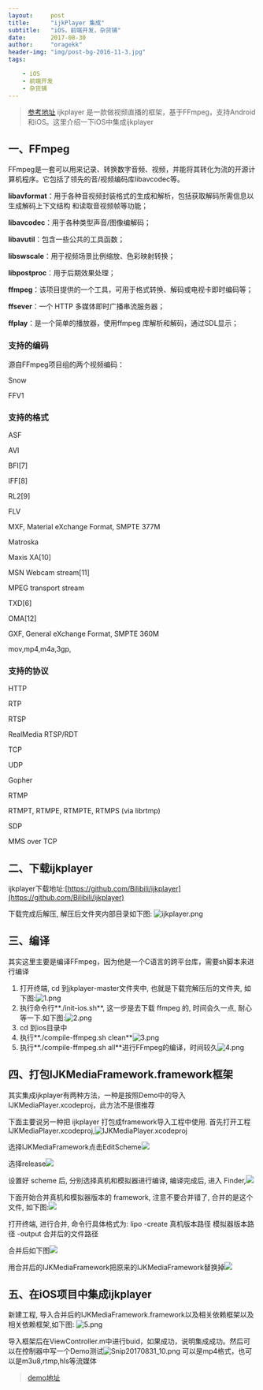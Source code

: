 ```yaml
---
layout:     post
title:      "ijkPlayer 集成"
subtitle:   "iOS，前端开发，杂货铺"
date:       2017-08-30
author:     "oragekk"
header-img: "img/post-bg-2016-11-3.jpg"
tags:

    - iOS
    - 前端开发
    - 杂货铺 
---
```

> [参考地址](http://www.jianshu.com/p/b7a646a6c80e)
> ijkplayer 是一款做视频直播的框架，基于FFmpeg，支持Android和iOS。这里介绍一下iOS中集成ijkplayer

## 一、FFmpeg
FFmpeg是一套可以用来记录、转换数字音频、视频，并能将其转化为流的开源计算机程序。它包括了领先的音/视频编码库libavcodec等。

**libavformat**：用于各种音视频封装格式的生成和解析，包括获取解码所需信息以生成解码上下文结构
和读取音视频帧等功能；

**libavcodec**：用于各种类型声音/图像编解码；

**libavutil**：包含一些公共的工具函数；

**libswscale**：用于视频场景比例缩放、色彩映射转换；

**libpostproc**：用于后期效果处理；

**ffmpeg**：该项目提供的一个工具，可用于格式转换、解码或电视卡即时编码等；

**ffsever**：一个 HTTP 多媒体即时广播串流服务器；

**ffplay**：是一个简单的播放器，使用ffmpeg 库解析和解码，通过SDL显示；

### 支持的编码
源自FFmpeg项目组的两个视频编码：

Snow

FFV1
### 支持的格式
ASF

AVI

BFI[7]

IFF[8]

RL2[9]

FLV

MXF, Material eXchange Format, SMPTE 377M

Matroska

Maxis XA[10]

MSN Webcam stream[11]

MPEG transport stream

TXD[6]

OMA[12]

GXF, General eXchange Format, SMPTE 360M

mov,mp4,m4a,3gp,

### 支持的协议

HTTP

RTP

RTSP

RealMedia RTSP/RDT

TCP

UDP

Gopher

RTMP

RTMPT, RTMPE, RTMPTE, RTMPS (via librtmp)

SDP

MMS over TCP

## 二、下载ijkplayer
ijkplayer下载地址:[https://github.com/Bilibili/ijkplayer](https://github.com/Bilibili/ijkplayer)

下载完成后解压, 解压后文件夹内部目录如下图:
![ijkplayer.png](https://storage2.cuntuku.com/2017/08/31/ijkplayer.png)

## 三、编译
其实这里主要是编译FFmpeg，因为他是一个C语言的跨平台库，需要sh脚本来进行编译

1. 打开终端, cd 到jkplayer-master文件夹中, 也就是下载完解压后的文件夹, 如下图:![1.png](https://storage1.cuntuku.com/2017/08/31/1.png)
2. 执行命令行**./init-ios.sh**, 这一步是去下载 ffmpeg 的, 时间会久一点, 耐心等一下.如下图:![2.png](https://storage2.cuntuku.com/2017/08/31/2.png)
3. cd 到ios目录中
4. 执行**./compile-ffmpeg.sh clean**![3.png](https://storage1.cuntuku.com/2017/08/31/3.png)
4. 执行**./compile-ffmpeg.sh all**进行FFmpeg的编译，时间较久![4.png](https://storage2.cuntuku.com/2017/08/31/4.png)

## 四、打包IJKMediaFramework.framework框架
其实集成ijkplayer有两种方法，一种是按照Demo中的导入IJKMediaPlayer.xcodeproj，此方法不是很推荐

下面主要说另一种把 ijkplayer 打包成framework导入工程中使用. 
首先打开工程IJKMediaPlayer.xcodeproj,![IJKMediaPlayer.xcodeproj](http://upload-images.jianshu.io/upload_images/1803339-607cc84c212faf90.png?imageMogr2/auto-orient/strip%7CimageView2/2/w/1240)

选择IJKMediaFramework点击EditScheme![](http://upload-images.jianshu.io/upload_images/1803339-bbc0adc479cebb69.png?imageMogr2/auto-orient/strip%7CimageView2/2/w/1240)

选择release![](http://upload-images.jianshu.io/upload_images/1803339-daa4498f7e0746d0.png?imageMogr2/auto-orient/strip%7CimageView2/2/w/1240)

设置好 scheme 后, 分别选择真机和模拟器进行编译, 编译完成后, 进入 Finder,![](http://upload-images.jianshu.io/upload_images/1803339-344cda905745ff39.png?imageMogr2/auto-orient/strip%7CimageView2/2/w/1240)

下面开始合并真机和模拟器版本的 framework, 注意不要合并错了, 合并的是这个文件, 如下图:![](http://upload-images.jianshu.io/upload_images/1803339-ec00ef4cb15c66d1.png?imageMogr2/auto-orient/strip%7CimageView2/2/w/1240)

打开终端, 进行合并, 命令行具体格式为:
lipo -create 真机版本路径 模拟器版本路径 -output 合并后的文件路径

合并后如下图![](http://upload-images.jianshu.io/upload_images/1803339-d025e12bf804ee05.png?imageMogr2/auto-orient/strip%7CimageView2/2/w/1240)

用合并后的IJKMediaFramework把原来的IJKMediaFramework替换掉![](http://upload-images.jianshu.io/upload_images/1803339-8d228ab56eb77f43.png?imageMogr2/auto-orient/strip%7CimageView2/2/w/1240)

## 五、在iOS项目中集成ijkplayer
新建工程, 导入合并后的IJKMediaFramework.framework以及相关依赖框架以及相关依赖框架,如下图:
![5.png](https://storage1.cuntuku.com/2017/08/31/5.png)

导入框架后在ViewController.m中进行buid，如果成功，说明集成成功。然后可以在控制器中写一个Demo测试![Snip20170831_10.png](https://storage1.cuntuku.com/2017/08/31/Snip20170831_10.png)
可以是mp4格式，也可以是m3u8,rtmp,hls等流媒体

>[demo地址](https://github.com/OrageKK/ijkPlayerDemo)